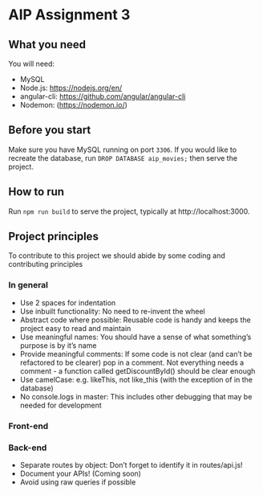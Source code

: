 # AIP Assignment 3

## What you need

You will need:
- MySQL
- Node.js: https://nodejs.org/en/
- angular-cli: https://github.com/angular/angular-cli
- Nodemon: (https://nodemon.io/)

## Before you start

Make sure you have MySQL running on port `3306`. If you would like to recreate the database, run `DROP DATABASE aip_movies;` then serve the project.

## How to run

Run  `npm run build` to serve the project, typically at http://localhost:3000.

## Project principles

To contribute to this project we should abide by some coding and contributing principles

### In general

- Use 2 spaces for indentation
- Use inbuilt functionality: No need to re-invent the wheel
- Abstract code where possible: Reusable code is handy and keeps the project easy to read and maintain
- Use meaningful names: You should have a sense of what something’s purpose is by it’s name
- Provide meaningful comments: If some code is not clear (and can’t be refactored to be clearer) pop in a comment. Not everything needs a comment - a function called getDiscountById() should be clear enough
- Use camelCase: e.g. likeThis, not like_this (with the exception of in the database)
- No console.logs in master: This includes other debugging that may be needed for development

### Front-end

### Back-end
- Separate routes by object: Don’t forget to identify it in routes/api.js!
- Document your APIs! (Coming soon)
- Avoid using raw queries if possible
